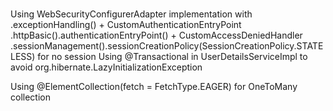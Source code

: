 # 

Using WebSecurityConfigurerAdapter implementation with
    .exceptionHandling() + CustomAuthenticationEntryPoint
    .httpBasic().authenticationEntryPoint() + CustomAccessDeniedHandler
    .sessionManagement().sessionCreationPolicy(SessionCreationPolicy.STATELESS) for no session
Using @Transactional in UserDetailsServiceImpl to avoid org.hibernate.LazyInitializationException

Using @ElementCollection(fetch = FetchType.EAGER) for OneToMany collection





